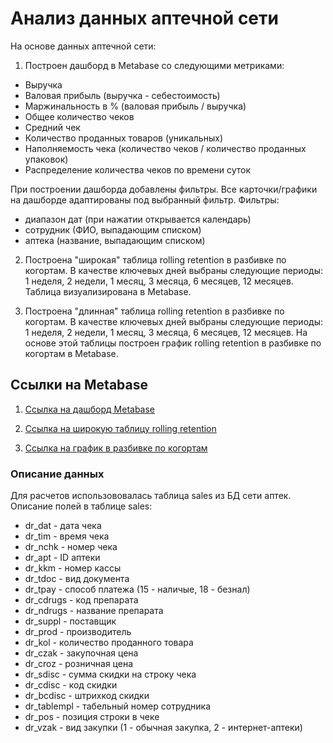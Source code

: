 # Анализ данных аптечной сети
На основе данных аптечной сети: 

1. Построен дашборд в Metabase со следующими метриками:
- Выручка
- Валовая прибыль (выручка - себестоимость)
- Маржинальность в % (валовая прибыль / выручка)
- Общее количество чеков
- Средний чек
- Количество проданных товаров (уникальных)
- Наполняемость чека (количество чеков / количество проданных упаковок)
- Распределение количества чеков по времени суток

При построении дашборда добавлены фильтры. Все карточки/графики на дашборде адаптированы под выбранный фильтр. 
Фильтры:
- диапазон дат (при нажатии открывается календарь)
- сотрудник (ФИО, выпадающим списком)
- аптека (название, выпадающим списком)

2. Построена "широкая" таблица rolling retention в разбивке по когортам. В качестве ключевых дней выбраны следующие периоды: 1 неделя, 2 недели, 1 месяц, 3 месяца, 6 месяцев, 12 месяцев. Таблица визуализирована в Metabase.

3. Построена "длинная" таблица rolling retention в разбивке по когортам. В качестве ключевых дней выбраны следующие периоды: 1 неделя, 2 недели, 1 месяц, 3 месяца, 6 месяцев, 12 месяцев. На основе этой таблицы построен график rolling retention в разбивке по когортам в Metabase.

## Ссылки на Metabase
1. [Ссылка на дашборд Metabase](https://metabase.simulative.ru/dashboard/1-dashbord-set-apte)

2. [Ссылка на широкую таблицу rolling retention](https://metabase.simulative.ru/question/46-rolling-retention)

3. [Ссылка на график в разбивке по когортам](https://metabase.simulative.ru/question/47-grafik-rolling-retention-s-razbivkoj-po-kogortam)

### Описание данных
Для расчетов использововалась таблица sales из БД сети аптек. Описание полей в таблице sales:

- dr_dat - дата чека
- dr_tim - время чека
- dr_nchk - номер чека
- dr_apt - ID аптеки
- dr_kkm - номер кассы
- dr_tdoc - вид документа
- dr_tpay - способ платежа (15 - наличые, 18 - безнал)
- dr_cdrugs - код препарата
- dr_ndrugs - название препарата
- dr_suppl - поставщик
- dr_prod - производитель
- dr_kol - количество проданного товара
- dr_czak - закупочная цена
- dr_croz - розничная цена
- dr_sdisc - сумма скидки на строку чека
- dr_cdisc - код скидки
- dr_bcdisc - штрихкод скидки
- dr_tablempl - табельный номер сотрудника
- dr_pos - позиция строки в чеке
- dr_vzak - вид закупки (1 - обычная закупка, 2 - интернет-аптеки)

